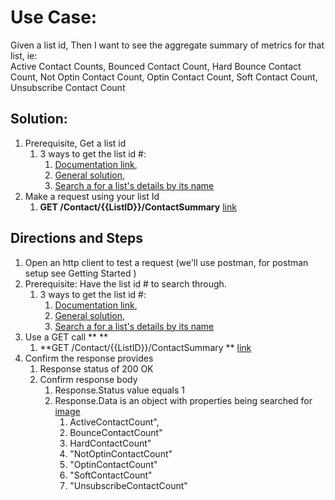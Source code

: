 # Use Case:

Given a list id,
Then I want to see the aggregate summary of metrics for that list, ie:   \
Active Contact Counts, Bounced Contact Count, Hard Bounce Contact Count, Not Optin Contact Count, Optin Contact Count, Soft Contact Count, Unsubscribe Contact Count


## Solution:  



1.  Prerequisite, Get a list id 
    1.  3 ways to get the list id #: 
        1.  [Documentation link](https://developer.benchmarkemail.com/#cc3ee91a-0ccb-79c1-9365-c96f8511a68b), 
        1.  [General solution](https://docs.google.com/document/d/1WoV5I5hh05CBUGsNpROqHtsvX5-ENawEfR5UHFgZrJQ/edit?usp=sharing), 
        1.  [Search a for a list's details by its name](https://docs.google.com/document/d/1WoV5I5hh05CBUGsNpROqHtsvX5-ENawEfR5UHFgZrJQ/edit?usp=sharing)
1.  Make a request using your list Id 
    1.  **GET /Contact/{{ListID}}/ContactSummary**  [link](https://developer.benchmarkemail.com/#abd3f684-4b7b-b0f3-804d-09b1e98c0c0e)


## Directions and Steps 



1.  Open an http client to test a request (we'll use postman, for postman setup see Getting Started )
1.  Prerequisite: Have the list id # to search through.
    1.  3 ways to get the list id #: 
        1.  [Documentation link](https://developer.benchmarkemail.com/#cc3ee91a-0ccb-79c1-9365-c96f8511a68b), 
        1.  [General solution](https://docs.google.com/document/d/1WoV5I5hh05CBUGsNpROqHtsvX5-ENawEfR5UHFgZrJQ/edit?usp=sharing), 
        1.  [Search a for a list's details by its name](https://docs.google.com/document/d/1WoV5I5hh05CBUGsNpROqHtsvX5-ENawEfR5UHFgZrJQ/edit?usp=sharing)
1.  Use a GET call ** **
    1.  **GET /Contact/{{ListID}}/ContactSummary ** [link](https://developer.benchmarkemail.com/#abd3f684-4b7b-b0f3-804d-09b1e98c0c0e)
1.  Confirm the response provides 
    1.  Response status of 200 OK 
    1.  Confirm response body 
        1.  Response.Status value equals 1 
        1.  Response.Data is an object with properties being searched for [image](https://www.dropbox.com/s/tqiwng1c5nsmtae/2018-09-19_13-40-42.png?dl=0)
            1.  ActiveContactCount",
            1.  BounceContactCount"
            1.  HardContactCount"
            1.  "NotOptinContactCount"
            1.  "OptinContactCount"
            1.  "SoftContactCount"
            1.  "UnsubscribeContactCount"
